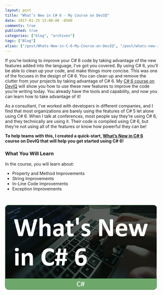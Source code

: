 ```yaml
---
layout: post
title: "What’s New in C# 6 - My Course on DevIQ"
date: 2017-01-25 15:00:00 -0500
comments: true
published: true
categories: ["blog", "archives"]
tags: ["Blog"]
alias: ["/post/Whats-New-in-C-6-My-Course-on-DevIQ", "/post/whats-new-in-c-6-my-course-on-deviq"]
---
```

<!-- more -->



<p>If you’re looking to improve your C# 6 code by taking advantage of the new features added into the language, I’ve got you covered. By using C# 6, you’ll be able to clean up your code, and make things more concise. This was one of the focuses in the design of C# 6. You can clean up and remove the clutter from your projects by taking advantage of C# 6. My <a href="http://app.deviq.com/courses/whats-new-in-c-6">C# 6 course on DevIQ</a> will show you how to use these new features to improve the code you’re writing today. You already have the tools and capability, and now you can learn how to take advantage of it!</p> <p>As a consultant, I’ve worked with developers in different companies, and I find that most organizations are barely using the features of C# 5 let alone using C# 6. When I talk at conferences, most people say they’re using C# 6, and they technically are using it. Their code is compiled using C# 6, but they’re not using all of the features or know how powerful they can be!</p> <p><strong>To help teams with this, I created a quick-start, <a href="http://app.deviq.com/courses/whats-new-in-c-6" target="_blank">What’s New in C# 6</a> course on DevIQ that will help you get started using C# 6!</strong></p> <h3></h3> <h3>What You Will Learn</h3> <p>In the course, you will learn about:</p> <ul> <li>Property and Method Improvements  <li>String Improvements  <li>In-Line Code Improvements  <li>Exception Improvements</li></ul> <p>&nbsp;</p> <p><a href="http://app.deviq.com/courses/whats-new-in-c-6"><img title="Whats New In C# 6" style="border-top: 0px; border-right: 0px; background-image: none; border-bottom: 0px; padding-top: 0px; padding-left: 0px; border-left: 0px; display: inline; padding-right: 0px" border="0" alt="Whats New In C# 6" src="/images/files/WhatsNewInCSharp6.png" width="500" height="280"></a></p>
